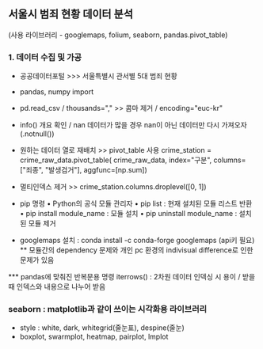 ## 서울시 범죄 현황 데이터 분석
(사용 라이브러리 - googlemaps, folium, seaborn, pandas.pivot_table)
### 1. 데이터 수집 및 가공

- 공공데이터포털 >>> 서울특별시 관서별 5대 범죄 현황 
- pandas, numpy import
- pd.read_csv / thousands="," >> 콤마 제거 / encoding="euc-kr"
- info() 개요 확인 / nan 데이터가 많을 경우 nan이 아닌 데이터만 다시 가져오자 (.notnull())
- 원하는 데이터 열로 재배치 >> pivot_table 사용
crime_station = crime_raw_data.pivot_table(
    crime_raw_data, 
    index="구분", 
    columns=["죄종", "발생검거"], 
    aggfunc=[np.sum]) 
- 멀티인덱스 제거 >> crime_station.columns.droplevel([0, 1])

- pip 명령
• Python의 공식 모듈 관리자
• pip list : 현재 설치된 모듈 리스트 반환 
• pip install module_name : 모듈 설치
• pip uninstall module_name : 설치된 모듈 제거

- googlemaps 설치 : conda install -c conda-forge googlemaps (api키 필요)
** 모듈간의 dependency 문제와 개인 pc 환경의 indivisual difference로 인한 문제가 있음

*** pandas에 맞춰진 반복문용 명령 iterrows() : 2차원 데이터 인덱싱 시 용이 / 받을 때 인덱스와 내용으로 나누어 받음

### seaborn : matplotlib과 같이 쓰이는 시각화용 라이브러리
- style : white, dark, whitegrid(줄눈표), despine(줄눈)
- boxplot, swarmplot, heatmap, pairplot, lmplot

